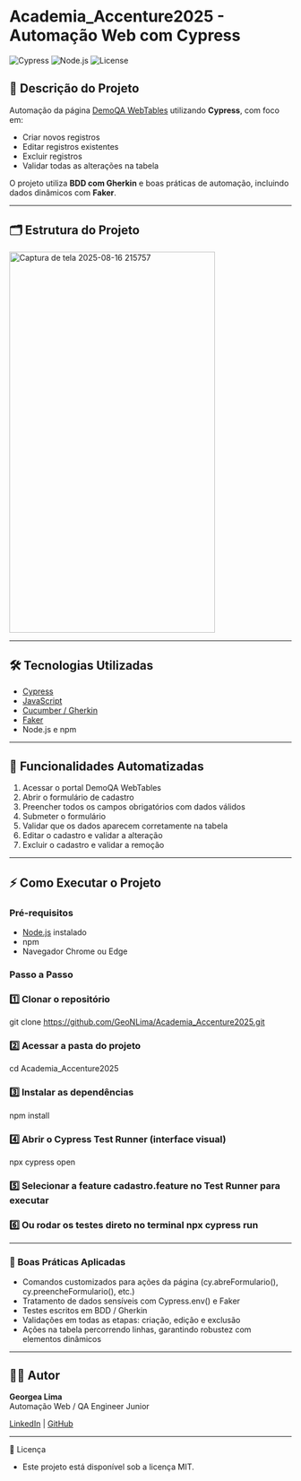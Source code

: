 # Academia_Accenture2025 - Automação Web com Cypress

![Cypress](https://img.shields.io/badge/Cypress-10.12.0-brightgreen)
![Node.js](https://img.shields.io/badge/Node.js-18.17.0-green)
![License](https://img.shields.io/badge/License-MIT-blue)


## 📌 Descrição do Projeto
Automação da página [DemoQA WebTables](https://demoqa.com/webtables) utilizando **Cypress**, com foco em:

- Criar novos registros
- Editar registros existentes
- Excluir registros
- Validar todas as alterações na tabela  

O projeto utiliza **BDD com Gherkin** e boas práticas de automação, incluindo dados dinâmicos com **Faker**.

---


## 🗂 Estrutura do Projeto

<img width="367" height="680" alt="Captura de tela 2025-08-16 215757" src="https://github.com/user-attachments/assets/1873697b-8e78-453a-a4c7-615a84af7085" />

---


## 🛠 Tecnologias Utilizadas

- [Cypress](https://www.cypress.io/)
- [JavaScript](https://developer.mozilla.org/pt-BR/docs/Web/JavaScript)
- [Cucumber / Gherkin](https://cucumber.io/)
- [Faker](https://fakerjs.dev/)
- Node.js e npm

---


## 🚀 Funcionalidades Automatizadas

1. Acessar o portal DemoQA WebTables  
2. Abrir o formulário de cadastro  
3. Preencher todos os campos obrigatórios com dados válidos  
4. Submeter o formulário  
5. Validar que os dados aparecem corretamente na tabela  
6. Editar o cadastro e validar a alteração  
7. Excluir o cadastro e validar a remoção  

---


## ⚡ Como Executar o Projeto

### Pré-requisitos

- [Node.js](https://nodejs.org/) instalado  
- npm  
- Navegador Chrome ou Edge


### Passo a Passo

### 1️⃣ Clonar o repositório
git clone https://github.com/GeoNLima/Academia_Accenture2025.git
### 2️⃣ Acessar a pasta do projeto
cd Academia_Accenture2025
### 3️⃣ Instalar as dependências
npm install
### 4️⃣ Abrir o Cypress Test Runner (interface visual)
npx cypress open
### 5️⃣ Selecionar a feature cadastro.feature no Test Runner para executar
### 6️⃣ Ou rodar os testes direto no terminal npx cypress run



---

### 📘 Boas Práticas Aplicadas


- Comandos customizados para ações da página (cy.abreFormulario(), cy.preencheFormulario(), etc.)
- Tratamento de dados sensíveis com Cypress.env() e Faker
- Testes escritos em BDD / Gherkin
- Validações em todas as etapas: criação, edição e exclusão
- Ações na tabela percorrendo linhas, garantindo robustez com elementos dinâmicos




---


## 👩‍💻 Autor

**Georgea Lima**  
Automação Web / QA Engineer Junior  

[LinkedIn](https://www.linkedin.com/in/seu-linkedin/) | [GitHub](https://github.com/GeoNLima)



---







📄 Licença
- Este projeto está disponível sob a licença MIT.
